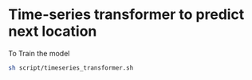 # Time-series transformer to predict next location

To Train the model
```bash
sh script/timeseries_transformer.sh
```
